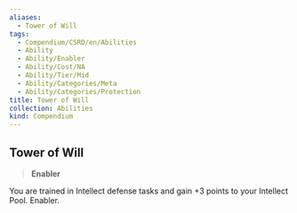 ```yaml
---
aliases:
  - Tower of Will
tags:
  - Compendium/CSRD/en/Abilities
  - Ability
  - Ability/Enabler
  - Ability/Cost/NA
  - Ability/Tier/Mid
  - Ability/Categories/Meta
  - Ability/Categories/Protection
title: Tower of Will
collection: Abilities
kind: Compendium
---
```

## Tower of Will  
>**Enabler**
  
You are trained in Intellect defense tasks and gain +3 points to your Intellect Pool. Enabler.